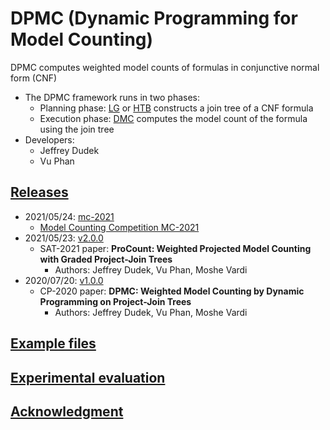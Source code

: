# DPMC (Dynamic Programming for Model Counting)
DPMC computes weighted model counts of formulas in conjunctive normal form (CNF)
- The DPMC framework runs in two phases:
  - Planning phase: [LG](./lg) or [HTB](./htb) constructs a join tree of a CNF formula
  - Execution phase: [DMC](./dmc) computes the model count of the formula using the join tree
- Developers:
  - Jeffrey Dudek
  - Vu Phan

<!-- ####################################################################### -->

## [Releases](https://github.com/vardigroup/DPMC/releases)
- 2021/05/24: [mc-2021](https://github.com/vardigroup/DPMC/releases/tag/mc-2021)
  - [Model Counting Competition MC-2021](./mc)
- 2021/05/23: [v2.0.0](https://github.com/vardigroup/DPMC/releases/tag/v2.0.0)
  - SAT-2021 paper: **ProCount: Weighted Projected Model Counting with Graded Project-Join Trees**
    - Authors: Jeffrey Dudek, Vu Phan, Moshe Vardi
- 2020/07/20: [v1.0.0](https://github.com/vardigroup/DPMC/releases/tag/v1.0.0)
  - CP-2020 paper: **DPMC: Weighted Model Counting by Dynamic Programming on Project-Join Trees**
    - Authors: Jeffrey Dudek, Vu Phan, Moshe Vardi

<!-- ####################################################################### -->

## [Example files](./examples)

<!-- ####################################################################### -->

## [Experimental evaluation](./experiments)

<!-- ####################################################################### -->

## [Acknowledgment](./ACKNOWLEDGMENT.md)
